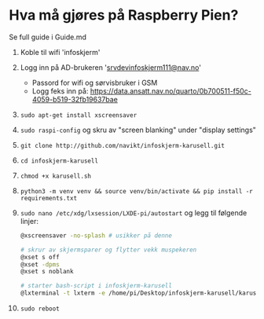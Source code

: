 # Hva må gjøres på Raspberry Pien?

Se full guide i Guide.md

1. Koble til wifi 'infoskjerm'
2. Logg inn på AD-brukeren 'srvdevinfoskjerm111@nav.no'
    - Passord for wifi og sørvisbruker i GSM
    - Logg feks inn på: https://data.ansatt.nav.no/quarto/0b700511-f50c-4059-b519-32fb19637bae
2. `sudo apt-get install xscreensaver`
3. `sudo raspi-config` og skru av "screen blanking" under "display settings"
4. `git clone http://github.com/navikt/infoskjerm-karusell.git`
5. `cd infoskjerm-karusell`
6. `chmod +x karusell.sh`
7. `python3 -m venv venv && source venv/bin/activate && pip install -r requirements.txt`
8. `sudo nano /etc/xdg/lxsession/LXDE-pi/autostart` og legg til følgende linjer:
    
    ````bash
    @xscreensaver -no-splash # usikker på denne

    # skrur av skjermsparer og flytter vekk muspekeren
    @xset s off
    @xset -dpms
    @xset s noblank

    # starter bash-script i infoskjerm-karusell
    @lxterminal -t lxterm -e /home/pi/Desktop/infoskjerm-karusell/karusell.sh
    ````
9. `sudo reboot`